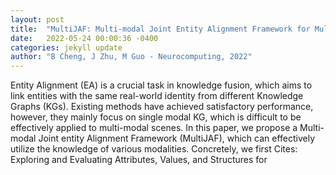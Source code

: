 ```yaml
---
layout: post
title:  "MultiJAF: Multi-modal Joint Entity Alignment Framework for Multi-modal Knowledge Graph"
date:   2022-05-24 00:00:36 -0400
categories: jekyll update
author: "B Cheng, J Zhu, M Guo - Neurocomputing, 2022"
---
```

Entity Alignment (EA) is a crucial task in knowledge fusion, which aims to link entities with the same real-world identity from different Knowledge Graphs (KGs). Existing methods have achieved satisfactory performance, however, they mainly focus on single modal KG, which is difficult to be effectively applied to multi-modal scenes. In this paper, we propose a Multi-modal Joint entity Alignment Framework (MultiJAF), which can effectively utilize the knowledge of various modalities. Concretely, we first  Cites: Exploring and Evaluating Attributes, Values, and Structures for